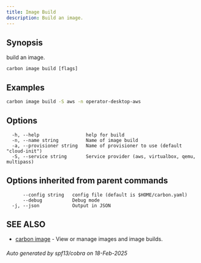```yaml
---
title: Image Build
description: Build an image.
---
```


## Synopsis

build an image.

```
carbon image build [flags]
```

## Examples

```bash
carbon image build -S aws -n operator-desktop-aws
```

## Options

```
  -h, --help                 help for build
  -n, --name string          Name of image build
  -a, --provisioner string   Name of provisioner to use (default "cloud-init")
  -S, --service string       Service provider (aws, virtualbox, qemu, multipass)
```

## Options inherited from parent commands

```
      --config string   config file (default is $HOME/carbon.yaml)
      --debug           Debug mode
  -j, --json            Output in JSON
```

## SEE ALSO

* [carbon image](carbon_image.md)	 - View or manage images and image builds.

###### Auto generated by spf13/cobra on 18-Feb-2025
